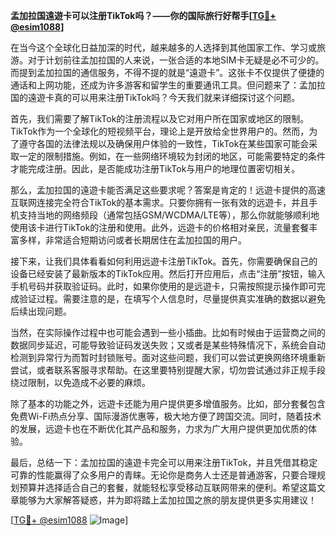 **孟加拉国遠遊卡可以注册TikTok吗？——你的国际旅行好帮手[[TG💪+ @esim1088](https://t.me/s/esim1088)]**

在当今这个全球化日益加深的时代，越来越多的人选择到其他国家工作、学习或旅游。对于计划前往孟加拉国的人来说，一张合适的本地SIM卡无疑是必不可少的。而提到孟加拉国的通信服务，不得不提的就是“遠遊卡”。这张卡不仅提供了便捷的通话和上网功能，还成为许多游客和留学生的重要通讯工具。但问题来了：孟加拉国的遠遊卡真的可以用来注册TikTok吗？今天我们就来详细探讨这个问题。

首先，我们需要了解TikTok的注册流程以及它对用户所在国家或地区的限制。TikTok作为一个全球化的短视频平台，理论上是开放给全世界用户的。然而，为了遵守各国的法律法规以及确保用户体验的一致性，TikTok在某些国家可能会采取一定的限制措施。例如，在一些网络环境较为封闭的地区，可能需要特定的条件才能完成注册。因此，是否能成功注册TikTok与用户的地理位置密切相关。

那么，孟加拉国的遠遊卡能否满足这些要求呢？答案是肯定的！远遊卡提供的高速互联网连接完全符合TikTok的基本需求。只要你拥有一张有效的远遊卡，并且手机支持当地的网络频段（通常包括GSM/WCDMA/LTE等），那么你就能够顺利地使用该卡进行TikTok的注册和使用。此外，远遊卡的价格相对亲民，流量套餐丰富多样，非常适合短期访问或者长期居住在孟加拉国的用户。

接下来，让我们具体看看如何利用远遊卡注册TikTok。首先，你需要确保自己的设备已经安装了最新版本的TikTok应用。然后打开应用后，点击“注册”按钮，输入手机号码并获取验证码。此时，如果你使用的是远遊卡，只需按照提示操作即可完成验证过程。需要注意的是，在填写个人信息时，尽量提供真实准确的数据以避免后续出现问题。

当然，在实际操作过程中也可能会遇到一些小插曲。比如有时候由于运营商之间的数据同步延迟，可能导致验证码发送失败；又或者是某些特殊情况下，系统会自动检测到异常行为而暂时封锁账号。面对这些问题，我们可以尝试更换网络环境重新尝试，或者联系客服寻求帮助。在这里要特别提醒大家，切勿尝试通过非正规手段绕过限制，以免造成不必要的麻烦。

除了基本的功能之外，远遊卡还能为用户提供更多增值服务。比如，部分套餐包含免费Wi-Fi热点分享、国际漫游优惠等，极大地方便了跨国交流。同时，随着技术的发展，远遊卡也在不断优化其产品和服务，力求为广大用户提供更加优质的体验。

最后，总结一下：孟加拉国的遠遊卡完全可以用来注册TikTok，并且凭借其稳定可靠的性能赢得了众多用户的青睐。无论你是商务人士还是普通游客，只要合理规划预算并选择适合自己的套餐，就能轻松享受移动互联网带来的便利。希望这篇文章能够为大家解答疑惑，并为即将踏上孟加拉国之旅的朋友提供更多实用建议！

[[TG💪+ @esim1088](https://t.me/s/esim1088) ![Image](https://i.postimg.cc/4NQfJmqS/Snipaste-2025-05-13-00-14-12.png)]